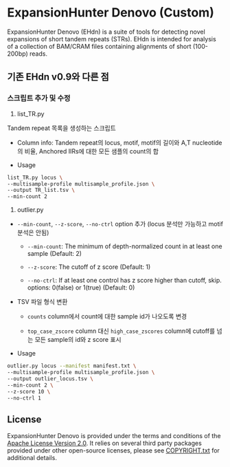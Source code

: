 # ExpansionHunter Denovo (Custom)

ExpansionHunter Denovo (EHdn) is a suite of tools for detecting novel expansions
of short tandem repeats (STRs). EHdn is intended for analysis of a collection of
BAM/CRAM files containing alignments of short (100-200bp) reads.

## 기존 EHdn v0.9와 다른 점

### 스크립트 추가 및 수정

1. list_TR.py
  
  Tandem repeat 목록을 생성하는 스크립트

- Column info: Tandem repeat의 locus, motif, motif의 길이와 A,T nucleotide의 비율, Anchored IIRs에 대한 모든 샘플의 count의 합

- Usage

```bash
list_TR.py locus \
--multisample-profile multisample_profile.json \
--output TR_list.tsv \            
--min-count 2
```

1. outlier.py

- `--min-count`, `--z-score`, `--no-ctrl` option 추가 (locus 분석만 가능하고 motif 분석은 안됨)

  - `--min-count`: The minimum of depth-normalized count in at least one sample (Default: 2)

  - `--z-score`: The cutoff of z score (Default: 1)

  - `--no-ctrl`: If at least one control has z score higher than cutoff, skip.
  options:  0(false) or 1(true) (Default: 0)

- TSV 파일 형식 변환

  - `counts` column에서 count에 대한 sample id가 나오도록 변경

  - `top_case_zscore` column 대신 `high_case_zscores` column에 cutoff를 넘는 모든 sample의 id와 z score 표시

- Usage

```bash
outlier.py locus --manifest manifest.txt \
--multisample-profile multisample_profile.json \
--output outlier_locus.tsv \
--min-count 2 \
--z-score 10 \
--no-ctrl 1
```
## License

ExpansionHunter Denovo is provided under the terms and conditions of the [Apache
License Version 2.0](LICENSE.txt). It relies on several third party packages
provided under other open-source licenses, please see [COPYRIGHT.txt](COPYRIGHT.txt)
for additional details.
